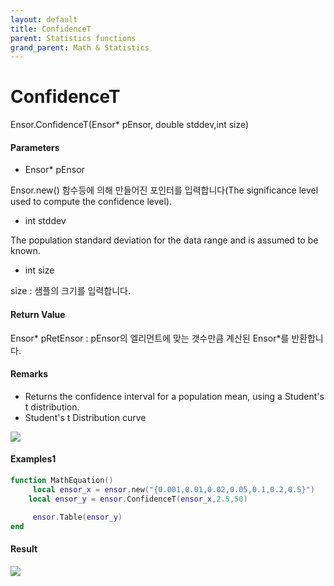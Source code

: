 ```yaml
---
layout: default
title: ConfidenceT
parent: Statistics functions
grand_parent: Math & Statistics
---
```


# ConfidenceT

Ensor.ConfidenceT\(Ensor\* pEnsor, double stddev,int size\)

#### Parameters

* Ensor\* pEnsor

Ensor.new\(\) 함수등에 의해 만들어진 포인터를 입력합니다\(The significance level used to compute the confidence level\).

* int stddev

The population standard deviation for the data range and is assumed to be known.

* int size

size : 샘플의 크기를 입력합니다.

#### Return Value

Ensor\* pRetEnsor : pEnsor의 엘리먼트에 맞는 갯수만큼 계산된 Ensor\*를 반환합니다.

#### Remarks

* Returns the confidence interval for a population mean, using a Student's t distribution.
* Student's t Distribution curve

![](/StatisticsAPI/CofidenceTFuncGraph.png)

#### Examples1

```lua
function MathEquation()
     local ensor_x = ensor.new("{0.001,0.01,0.02,0.05,0.1,0.2,0.5}")
    local ensor_y = ensor.ConfidenceT(ensor_x,2.5,50)

     ensor.Table(ensor_y)
end
```

#### Result

![](/StatisticsAPI/ConfidenceTResultTable.png)

